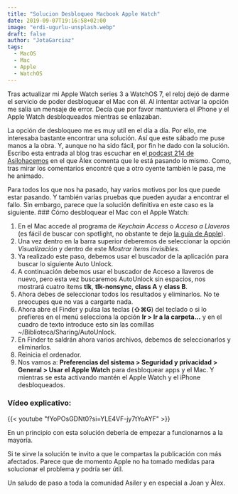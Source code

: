 ```yaml
---
title: "Solucion Desbloqueo Macbook Apple Watch"
date: 2019-09-07T19:16:58+02:00
image: "erdi-ugurlu-unsplash.webp"
draft: false
author: "JotaGarciaz"
tags:
  - MacOS
  - Mac
  - Apple
  - WatchOS
---
```


Tras actualizar mi Apple Watch series 3 a WatchOS 7, el reloj dejó de darme el servicio de poder desbloquear el Mac con él. Al intentar activar la opción me salía un mensaje de error. Decía que por favor mantuviera el iPhone y el Apple Watch desbloqueados mientras se enlazaban.

La opción de desbloqueo me es muy util en el día a día. Por ello, me interesaba bastante encontrar una solución. Así que este sábado me puse manos a la obra. Y, aunque no ha sido fácil, por fin he dado con la solución. Escribo esta entrada al blog tras escuchar en el[ podcast 214 de Asilohacemos](http://asilohacemos.com/214-asi-potenciamos-un-servicio/) en el que Àlex comenta que le está pasando lo mismo. Como, tras mirar los comentarios encontré que a otro oyente también le pasa, me he animado.

Para todos los que nos ha pasado, hay varios motivos por los que puede estar pasando. Y también varias pruebas que pueden ayudar a encontrar el fallo. Sin embargo, parece que la solución definitiva en este caso es la siguiente. ### Cómo desbloquear el Mac con el Apple Watch:

1. En el Mac accede al programa de _Keychain Access_ o _Acceso a Llaveros_ (es fácil de buscar con spotlight, no obstante te dejo [la guía de Apple](https://support.apple.com/es-es/guide/mac-help/mchlf375f392/mac)).
2. Una vez dentro en la barra superior deberemos de seleccionar la opción _Visualización_ y dentro de este _Mostrar ítems invisibles._
3. Ya realizado este paso, debemos usar el buscador de la aplicación para buscar lo siguiente Auto Unlock.
4. A continuación debemos usar el buscador de Acceso a llaveros de nuevo, pero esta vez buscaremos AutoUnlock sin espacios, nos mostrará cuatro items **tlk**, **tlk-nonsync**, **class A** y **class B**.
5. Ahora debes de seleccionar todos los resultados y eliminarlos. No te preocupes que no vas a cargarte nada.
6. Ahora abre el Finder y pulsa las teclas (**⇧⌘G**) del teclado o si lo prefieres en el menú selecciona la opción **Ir > Ir a la carpeta...** y en el cuadro de texto introduce esto sin las comillas ~/Biblioteca/Sharing/AutoUnlock.
7. En Finder te saldrán ahora varios archivos, debemos de seleccionarlos y eliminarlos.
8. Reinicia el ordenador.
9. Nos vamos a: **Preferencias del sistema > Seguridad y privacidad > General > Usar el Apple Watch** para desbloquear apps y el Mac. Y mientras se esta activando mantén el Apple Watch y el iPhone desbloqueados.

### Vídeo explicativo:

{{< youtube "fYoPOsGDNt0?si=YLE4VF-jy7tYoAYF" >}}

En un principio con esta solución debería de empezar a funcionarnos a la mayoría.

Si te sirve la solución te invito a que le compartas la publicación con más afectados. Parece que de momento Apple no ha tomado medidas para solucionar el problema y podría ser útil.

Un saludo de paso a toda la comunidad Asiler y en especial a Joan y Àlex.
